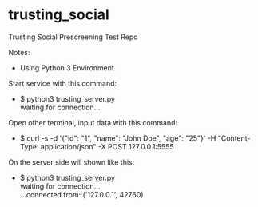 # trusting_social
Trusting Social Prescreening Test Repo

Notes:
- Using Python 3 Environment

Start service with this command:
- $ python3 trusting_server.py <br>
waiting for connection...


Open other terminal, input data with this command:
- $ curl -s -d '{"id": "1", "name": "John Doe", "age": "25"}' -H "Content-Type: application/json" -X POST 127.0.0.1:5555

On the server side will shown like this:
- $ python3 trusting_server.py <br>
waiting for connection... <br>
...connected from:  ('127.0.0.1', 42760)
